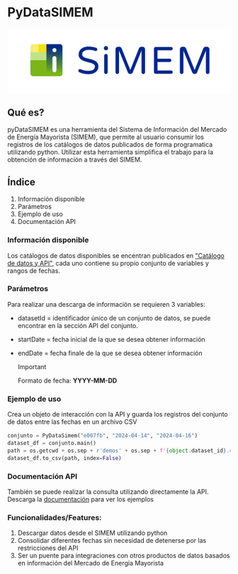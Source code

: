
# PyDataSIMEM 
![Logo SIMEM](/assets/SIMEM_logo_3.png?raw=true)

## Qué es?
pyDataSIMEM es una herramienta del Sistema de Información del Mercado de Energía Mayorista (SIMEM), que permite al usuario consumir los registros de los catálogos de datos publicados de forma programatica utilizando python. Utilizar esta herramienta simplifica el trabajo para la obtención de información a través del SIMEM.

## Índice <!-- Documentacion de libreria, instalacion de libreria para uso -->
1. Información disponible
2. Parámetros
3. Ejemplo de uso
4. Documentación API

### Información disponible
Los catálogos de datos disponibles se encentran publicados en ["Catálogo de datos y API"](https://www.simem.co/pages/catalogodatos/51FC0A59-3A00-462C-B449-9CB8D5E007FB), cada uno contiene su propio conjunto de variables y rangos de fechas. 

### Parámetros
Para realizar una descarga de información se requieren 3 variables:
* datasetId = identificador único de un conjunto de datos, se puede encontrar en la sección API del conjunto.
* startDate = fecha inicial de la que se desea obtener información
* endDate = fecha finale de la que se desea obtener información
    
    > [!IMPORTANT]
    > Formato de fecha: **YYYY-MM-DD**

### Ejemplo de uso
Crea un objeto de interacción con la API y guarda los registros del conjunto de datos entre las fechas en un archivo CSV
```python
conjunto = PyDataSimem("e007fb", "2024-04-14", "2024-04-16")
dataset_df = conjunto.main()
path = os.getcwd + os.sep + r'demos' + os.sep + f'{object.dataset_id}.csv'
dataset_df.to_csv(path, index=False)
```

### Documentación API
También se puede realizar la consulta utilizando directamente la API. Descarga la [documentación](https://www.simem.co/recursos/Documentacion%20API%20SIMEM.pdf) para ver los ejemplos

### Funcionalidades/Features:

1. Descargar datos desde el SIMEM utilizando python
2. Consolidar diferentes fechas sin necesidad de detenerse por las restricciones del API
3. Ser un puente para integraciones con otros productos de datos basados en información del Mercado de Energía Mayorista